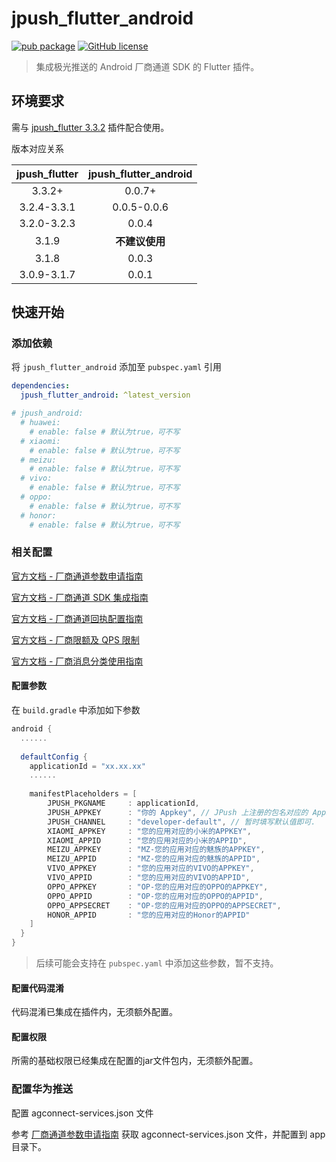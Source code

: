 # jpush_flutter_android

[![pub package](https://img.shields.io/pub/v/jpush_flutter_android)](https://pub.dev/packages/jpush_flutter_android)
[![GitHub license](https://img.shields.io/github/license/LiWenHui96/jpush_flutter_android?label=协议&style=flat-square)](https://github.com/LiWenHui96/jpush_flutter_android/blob/master/LICENSE)

> 集成极光推送的 Android 厂商通道 SDK 的 Flutter 插件。

## 环境要求

需与 [jpush_flutter 3.3.2](https://pub.dev/packages/jpush_flutter) 插件配合使用。

版本对应关系

| jpush_flutter | jpush_flutter_android |
|:-------------:|:---------------------:|
| 3.3.2+        | 0.0.7+                |
| 3.2.4-3.3.1   | 0.0.5-0.0.6           |
| 3.2.0-3.2.3   | 0.0.4                 |
| 3.1.9         | **不建议使用**        |
| 3.1.8         | 0.0.3                 |
| 3.0.9-3.1.7   | 0.0.1                 |

## 快速开始

### 添加依赖

将 `jpush_flutter_android` 添加至 `pubspec.yaml` 引用

```yaml
dependencies:
  jpush_flutter_android: ^latest_version

# jpush_android:
  # huawei:
    # enable: false # 默认为true，可不写
  # xiaomi:
    # enable: false # 默认为true，可不写
  # meizu:
    # enable: false # 默认为true，可不写
  # vivo:
    # enable: false # 默认为true，可不写
  # oppo:
    # enable: false # 默认为true，可不写
  # honor:
    # enable: false # 默认为true，可不写
```

### 相关配置

[官方文档 - 厂商通道参数申请指南](https://docs.jiguang.cn/jpush/client/Android/android_3rd_param)

[官方文档 - 厂商通道 SDK 集成指南](https://docs.jiguang.cn/jpush/client/Android/android_3rd_guide)

[官方文档 - 厂商通道回执配置指南](https://docs.jiguang.cn/jpush/client/Android/android_callback)

[官方文档 - 厂商限额及 QPS 限制](https://docs.jiguang.cn/jpush/client/Android/android_3rd_qps)

[官方文档 - 厂商消息分类使用指南](https://docs.jiguang.cn/jpush/client/Android/android_channel_id)

#### 配置参数

在 `build.gradle` 中添加如下参数

```gradle
android {
  ......
  
  defaultConfig {
    applicationId = "xx.xx.xx"
    ......
    
    manifestPlaceholders = [
        JPUSH_PKGNAME     : applicationId,
        JPUSH_APPKEY      : "你的 Appkey", // JPush 上注册的包名对应的 Appkey.
        JPUSH_CHANNEL     : "developer-default", // 暂时填写默认值即可.
        XIAOMI_APPKEY     : "您的应用对应的小米的APPKEY",
        XIAOMI_APPID      : "您的应用对应的小米的APPID",
        MEIZU_APPKEY      : "MZ-您的应用对应的魅族的APPKEY",
        MEIZU_APPID       : "MZ-您的应用对应的魅族的APPID",
        VIVO_APPKEY       : "您的应用对应的VIVO的APPKEY",
        VIVO_APPID        : "您的应用对应的VIVO的APPID",
        OPPO_APPKEY       : "OP-您的应用对应的OPPO的APPKEY",
        OPPO_APPID        : "OP-您的应用对应的OPPO的APPID",
        OPPO_APPSECRET    : "OP-您的应用对应的OPPO的APPSECRET",
        HONOR_APPID       : "您的应用对应的Honor的APPID"
    ]
  }
}
```

> 后续可能会支持在 `pubspec.yaml` 中添加这些参数，暂不支持。

#### 配置代码混淆

代码混淆已集成在插件内，无须额外配置。

#### 配置权限

所需的基础权限已经集成在配置的jar文件包内，无须额外配置。

### 配置华为推送

配置 agconnect-services.json 文件

参考 [厂商通道参数申请指南](https://docs.jiguang.cn/jpush/client/Android/android_3rd_param#%E5%8D%8E%E4%B8%BA%E5%8F%82%E6%95%B0%E8%8E%B7%E5%8F%96) 获取 agconnect-services.json 文件，并配置到 app 目录下。
